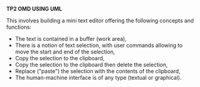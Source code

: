 **TP2 OMD USING UML**

This involves building a mini text editor offering the following concepts and functions:
- The text is contained in a buffer (work area),
- There is a notion of text selection, with user commands allowing to move the start and end of the selection,
- Copy the selection to the clipboard,
- Copy the selection to the clipboard then delete the selection,
- Replace ("paste") the selection with the contents of the clipboard,
- The human-machine interface is of any type (textual or graphical).
